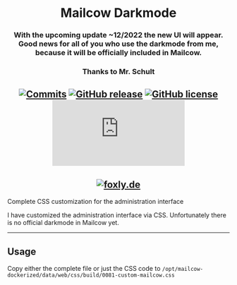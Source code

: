 <div align=center>
  
# Mailcow Darkmode
### With the upcoming update ~12/2022 the new UI will appear. Good news for all of you who use the darkmode from me, because it will be officially included in Mailcow.

### Thanks to Mr. Schult

[![Commits](https://img.shields.io/github/last-commit/foxly-it/Mailcow-Darkmode?style=flat-square)](https://github.com/foxly-it/Mailcow-Darkmode/commits/main) [![GitHub release](https://img.shields.io/github/release/foxly-it/Mailcow-Darkmode?style=flat-square)](https://github.com/foxly-it/Mailcow-Darkmode/releases) [![GitHub license](https://img.shields.io/github/license/foxly-it/Mailcow-Darkmode?style=flat-square&color=lightgray)](LICENSE.md) [![GitHub file size in bytes](https://img.shields.io/github/size/foxly-it/Mailcow-Darkmode/0081-custom-mailcow.css?style=flat-square)](https://github.com/foxly-it/Mailcow-Darkmode/0081-custom-mailcow.css)
---
[![foxly.de](https://foxly.de/media/256-mailcow-png/)](https://foxly.de)
---
</div>

 Complete CSS customization for the administration interface

I have customized the administration interface via CSS. Unfortunately there is no official darkmode in Mailcow yet. 

---
## Usage

Copy either the complete file or just the CSS code to ```/opt/mailcow-dockerized/data/web/css/build/0081-custom-mailcow.css```